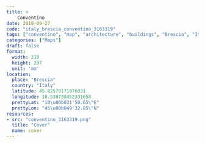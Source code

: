 ```yaml
---
title: > 
    Conventino
date: 2018-09-27
code: "italy_brescia_conventino_3163319"
tags: ["conventino", "map", "architecture", "buildings", "Brescia", "Italy"]
categories: ["Maps"]
draft: false
format:
  width: 210
  height: 297
  unit: 'mm'
location:
  place: "Brescia"
  country: "Italy"
  latitude: 45.82579171976031
  longitude: 10.530738452331658
  prettyLat: "10\u00b031'50.65\"E"
  prettyLon: "45\u00b049'32.85\"N"
resources:
- src: "conventino_3163319.png"
  title: "Cover"
  name: cover
---
```

